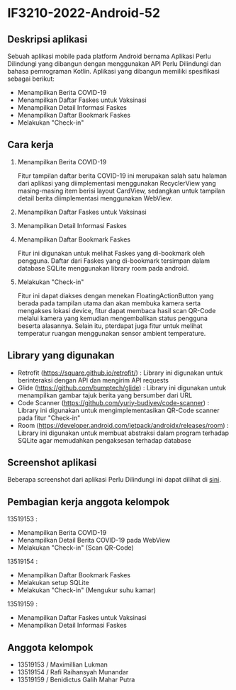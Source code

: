 # IF3210-2022-Android-52

## Deskripsi aplikasi

Sebuah aplikasi mobile pada platform Android bernama Aplikasi Perlu Dilindungi yang dibangun dengan menggunakan API Perlu Dilindungi dan bahasa pemrograman Kotlin. Aplikasi yang dibangun memiliki spesifikasi sebagai berikut:

- Menampilkan Berita COVID-19
- Menampilkan Daftar Faskes untuk Vaksinasi
- Menampilkan Detail Informasi Faskes
- Menampilkan Daftar Bookmark Faskes
- Melakukan "Check-in"

## Cara kerja

1. Menampilkan Berita COVID-19

   Fitur tampilan daftar berita COVID-19 ini merupakan salah satu halaman dari aplikasi yang diimplementasi menggunakan RecyclerView yang masing-masing item berisi layout CardView, sedangkan untuk tampilan detail berita diimplementasi menggunakan WebView.

2. Menampilkan Daftar Faskes untuk Vaksinasi
3. Menampilkan Detail Informasi Faskes
4. Menampilkan Daftar Bookmark Faskes

   Fitur ini digunakan untuk melihat Faskes yang di-bookmark oleh pengguna. Daftar dari Faskes yang di-bookmark tersimpan dalam database SQLite menggunakan library room pada android.

5. Melakukan "Check-in"

   Fitur ini dapat diakses dengan menekan FloatingActionButton yang berada pada tampilan utama dan akan membuka kamera serta mengakses lokasi device, fitur dapat membaca hasil scan QR-Code melalui kamera yang kemudian mengembalikan status pengguna beserta alasannya. Selain itu, pterdapat juga fitur untuk melihat temperatur ruangan menggunakan sensor ambient temperature.

## Library yang digunakan

- Retrofit (https://square.github.io/retrofit/) : Library ini digunakan untuk berinteraksi dengan API dan mengirim API requests
- Glide (https://github.com/bumptech/glide) : Library ini digunakan untuk menampilkan gambar tajuk berita yang bersumber dari URL
- Code Scanner (https://github.com/yuriy-budiyev/code-scanner) : Library ini digunakan untuk mengimplementasikan QR-Code scanner pada fitur "Check-in"
- Room (https://developer.android.com/jetpack/androidx/releases/room) : Library ini digunakan untuk membuat abstraksi dalam program terhadap SQLite agar memudahkan pengaksesan terhadap database

## Screenshot aplikasi

Beberapa screenshot dari aplikasi Perlu Dilindungi ini dapat dilihat di [sini](https://gitlab.informatika.org/BenidictusGMP/if3210-2022-android-52/-/tree/main/Screenshots).

## Pembagian kerja anggota kelompok

13519153 :

- Menampilkan Berita COVID-19
- Menampilkan Detail Berita COVID-19 pada WebView
- Melakukan "Check-in" (Scan QR-Code)

13519154 :

- Menampilkan Daftar Bookmark Faskes
- Melakukan setup SQLite
- Melakukan "Check-in" (Mengukur suhu kamar)

13519159 :

- Menampilkan Daftar Faskes untuk Vaksinasi
- Menampilkan Detail Informasi Faskes

## Anggota kelompok

- 13519153 / Maximillian Lukman
- 13519154 / Rafi Raihansyah Munandar
- 13519159 / Benidictus Galih Mahar Putra
